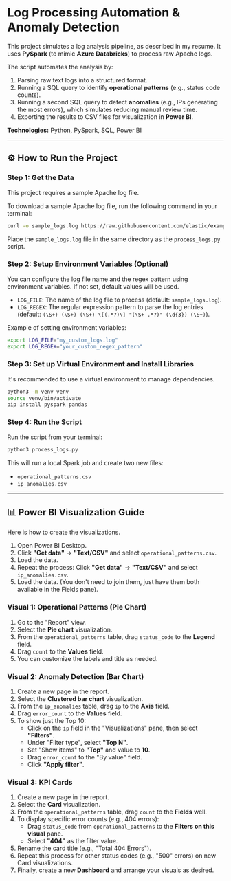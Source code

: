 # Log Processing Automation & Anomaly Detection

This project simulates a log analysis pipeline, as described in my resume. It uses **PySpark** (to mimic **Azure Databricks**) to process raw Apache logs.

The script automates the analysis by:
1.  Parsing raw text logs into a structured format.
2.  Running a SQL query to identify **operational patterns** (e.g., status code counts).
3.  Running a second SQL query to detect **anomalies** (e.g., IPs generating the most errors), which simulates reducing manual review time.
4.  Exporting the results to CSV files for visualization in **Power BI**.

**Technologies:** Python, PySpark, SQL, Power BI

---

## ⚙️ How to Run the Project

### Step 1: Get the Data

This project requires a sample Apache log file.

To download a sample Apache log file, run the following command in your terminal:

```bash
curl -o sample_logs.log https://raw.githubusercontent.com/elastic/examples/master/Common%20Data%20Formats/apache_logs/apache_logs
```

Place the `sample_logs.log` file in the same directory as the `process_logs.py` script.

### Step 2: Setup Environment Variables (Optional)

You can configure the log file name and the regex pattern using environment variables. If not set, default values will be used.

*   `LOG_FILE`: The name of the log file to process (default: `sample_logs.log`).
*   `LOG_REGEX`: The regular expression pattern to parse the log entries (default: `(\S+) (\S+) (\S+) \[(.*?)\] "(\S+ .*?)" (\d{3}) (\S+)`).

Example of setting environment variables:

```bash
export LOG_FILE="my_custom_logs.log"
export LOG_REGEX="your_custom_regex_pattern"
```

### Step 3: Set up Virtual Environment and Install Libraries

It's recommended to use a virtual environment to manage dependencies.

```bash
python3 -m venv venv
source venv/bin/activate
pip install pyspark pandas
```

### Step 4: Run the Script

Run the script from your terminal:

```bash
python3 process_logs.py
```

This will run a local Spark job and create two new files:
*   `operational_patterns.csv`
*   `ip_anomalies.csv`

---

## 📊 Power BI Visualization Guide

Here is how to create the visualizations.

1.  Open Power BI Desktop.
2.  Click **"Get data"** -> **"Text/CSV"** and select `operational_patterns.csv`.
3.  Load the data.
4.  Repeat the process: Click **"Get data"** -> **"Text/CSV"** and select `ip_anomalies.csv`.
5.  Load the data. (You don't need to join them, just have them both available in the Fields pane).

### Visual 1: Operational Patterns (Pie Chart)

1.  Go to the "Report" view.
2.  Select the **Pie chart** visualization.
3.  From the `operational_patterns` table, drag `status_code` to the **Legend** field.
4.  Drag `count` to the **Values** field.
5.  You can customize the labels and title as needed.

### Visual 2: Anomaly Detection (Bar Chart)

1.  Create a new page in the report.
2.  Select the **Clustered bar chart** visualization.
3.  From the `ip_anomalies` table, drag `ip` to the **Axis** field.
4.  Drag `error_count` to the **Values** field.
5.  To show just the Top 10:
    *   Click on the `ip` field in the "Visualizations" pane, then select **"Filters"**.
    *   Under "Filter type", select **"Top N"**.
    *   Set "Show items" to **"Top"** and value to **10**.
    *   Drag `error_count` to the "By value" field.
    *   Click **"Apply filter"**.

### Visual 3: KPI Cards

1.  Create a new page in the report.
2.  Select the **Card** visualization.
3.  From the `operational_patterns` table, drag `count` to the **Fields** well.
4.  To display specific error counts (e.g., 404 errors):
    *   Drag `status_code` from `operational_patterns` to the **Filters on this visual** pane.
    *   Select **"404"** as the filter value.
5.  Rename the card title (e.g., "Total 404 Errors").
6.  Repeat this process for other status codes (e.g., "500" errors) on new Card visualizations.
7.  Finally, create a new **Dashboard** and arrange your visuals as desired.